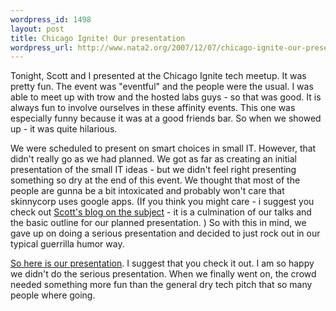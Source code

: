 ```yaml
--- 
wordpress_id: 1498
layout: post
title: Chicago Ignite! Our presentation
wordpress_url: http://www.nata2.org/2007/12/07/chicago-ignite-our-presentation/
---
```

Tonight, Scott and I presented at the Chicago Ignite tech meetup. It was pretty fun. The event was "eventful" and the people were the usual. I was able to meet up with trow and the hosted labs guys - so that was good. It is always fun to involve ourselves in these affinity events. This one was especially funny because it was at a good friends bar. So when we showed up - it was quite hilarious.

We were scheduled to present on smart choices in small IT. However, that didn't really go as we had planned. We got as far as creating an initial presentation of the small IT ideas - but we didn't feel right presenting something so dry at the end of this event. We thought that most of the people are gunna be a bit intoxicated and probably won't care that skinnycorp uses google apps. (If you think you might care - i suggest you check out <a href="http://www.morefishthanman.com/2007/12/03/the-5-smartest-things-you-can-do-in-small-it-right-now/">Scott's blog on the subject</a> - it is a culmination of our talks and the basic outline for our planned presentation. ) So with this in mind, we gave up on doing a serious presentation and decided to just rock out in our typical guerrilla humor way. 

<a href="http://docs.google.com/TeamPresent?docid=dd3wvxq5_43gq3g4x">So here is our presentation</a>. I suggest that you check it out. I am so happy we didn't do the serious presentation. When we finally went on, the crowd needed something more fun than the general dry tech pitch that so many people where going. 
